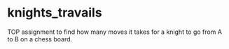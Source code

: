 # knights_travails
TOP assignment to find how many moves it takes for a knight to go from A to B on a chess board. 
